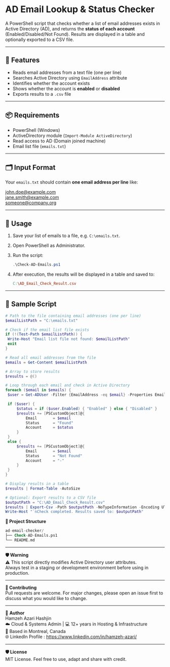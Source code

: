# AD Email Lookup & Status Checker

A PowerShell script that checks whether a list of email addresses exists in Active Directory (AD), and returns the **status of each account** (Enabled/Disabled/Not Found). Results are displayed in a table and optionally exported to a CSV file.

---

## 🔧 Features

- Reads email addresses from a text file (one per line)
- Searches Active Directory using `EmailAddress` attribute
- Identifies whether the account exists
- Shows whether the account is **enabled** or **disabled**
- Exports results to a `.csv` file

---

## 📦 Requirements

- PowerShell (Windows)
- ActiveDirectory module (`Import-Module ActiveDirectory`)
- Read access to AD (Domain joined machine)
- Email list file (`emails.txt`)

---

## 🗂 Input Format

Your `emails.txt` should contain **one email address per line** like:  
  
john.doe@example.com  
jane.smith@example.com  
someone@company.org

---

## 🚀 Usage

1. Save your list of emails to a file, e.g. `C:\emails.txt`.

2. Open PowerShell as Administrator.

3. Run the script:
   ```powershell
   .\Check-AD-Emails.ps1
   ```

4. After execution, the results will be displayed in a table and saved to:

   ```makefile
   C:\AD_Email_Check_Result.csv
   ```
   
---

## 🧾 Sample Script

   ```powershell
# Path to the file containing email addresses (one per line)
$emailListPath = "C:\emails.txt"

# Check if the email list file exists
if (!(Test-Path $emailListPath)) {
    Write-Host "Email list file not found: $emailListPath"
    exit
}

# Read all email addresses from the file
$emails = Get-Content $emailListPath

# Array to store results
$results = @()

# Loop through each email and check in Active Directory
foreach ($email in $emails) {
    $user = Get-ADUser -Filter {EmailAddress -eq $email} -Properties EmailAddress, Enabled

    if ($user) {
        $status = if ($user.Enabled) { "Enabled" } else { "Disabled" }
        $results += [PSCustomObject]@{
            Email       = $email
            Status      = "Found"
            Account     = $status
        }
    }
    else {
        $results += [PSCustomObject]@{
            Email       = $email
            Status      = "Not Found"
            Account     = "-"
        }
    }
}

# Display results in a table
$results | Format-Table -AutoSize

# Optional: Export results to a CSV file
$outputPath = "C:\AD_Email_Check_Result.csv"
$results | Export-Csv -Path $outputPath -NoTypeInformation -Encoding UTF8
Write-Host "`nCheck completed. Results saved to: $outputPath"

   ```

**📁 Project Structure**
```sql
ad-email-checker/  
├── Check-AD-Emails.ps1  
└── README.md
```

---
  
**🛡️ Warning**  
⚠️ This script directly modifies Active Directory user attributes.  
Always test in a staging or development environment before using in production.  

---
  
**🤝 Contributing**  
Pull requests are welcome. For major changes, please open an issue first to discuss what you would like to change.  

---

📌 **Author**  
  Hamzeh Azari Hashjin  
  ☁️ Cloud & Systems Admin | 💻 12+ years in Hosting & Infrastructure  
  📍 Based in Montreal, Canada  
  🌐 LinkedIn Profile : https://www.linkedin.com/in/hamzeh-azari/  


---
  
**🛡️ License**  
      MIT License. Feel free to use, adapt and share with credit.
